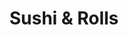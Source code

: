 ---
layout: place
title: "Sushi & Rolls"
permalink: /michigan/livonia/sushi-rolls.html
stateAbbr: MI
stateName: Michigan
cityName: Livonia
place_id: ChIJ78M3ApCtJIgRkvJPIlsfJ90
photos:
  - name: >-
      places/ChIJ78M3ApCtJIgRkvJPIlsfJ90/photos/AeeoHcJiiJHE4B99RRMGNgWxTszoCD4W2mISP_v-dCAN7j9dLpj4-uZr0SId8-zHT-Oe3__6ZtY7k4xKi6Ch6UFcgbdpAQT4JsgcLvCjxITchkTO8bKPuYJ6QoeNTQDiJr1ERNxjYEG0y6TZcuRun2mBzpg03ok8UEiDzVja0ASkr_YWhiCPtdhZsWpuS71agllUfqwzfxzUrZwQXUtHJ-6BdMcYUvuDYkAa3xoj6yazQctm-f8q9cpkqn72Iuwh4LGELjxAP9s73RpjD-0SqFIPu9lZAhb2gJHR0412C8EPW3M-Fe9f25x54DsSgssZdZlpJ1-o1hT6ZkOzrUTNfr0jgYk94xgFg-9j9RYtyAqorIuOSJhsDj2iLcPW_Mhm5Zdd0wu5Ed7V4ESPx4PCXwbmc7pH24q-8Th1UmYIzK3MTgo
    widthPx: 4048
    heightPx: 3036
    authorAttributions:
      - displayName: Larry Scheer
        uri: https://maps.google.com/maps/contrib/112121401937978397541
        photoUri: >-
          https://lh3.googleusercontent.com/a-/ALV-UjXkSLEP7xzwQZJ0AcZT-aRFd1VAmQf6EgOz1MVIwPqXWu0XQXp31A=s100-p-k-no-mo
    flagContentUri: >-
      https://www.google.com/local/imagery/report/?cb_client=maps_api_places.places_api&image_key=!1e10!2sCIHM0ogKEICAgID4_d2rOA&hl=en-US
    googleMapsUri: >-
      https://www.google.com/maps/place//data=!3m4!1e2!3m2!1sCIHM0ogKEICAgID4_d2rOA!2e10!4m2!3m1!1s0x8824ad900237c3ef:0xdd271f5b224ff292
  - name: >-
      places/ChIJ78M3ApCtJIgRkvJPIlsfJ90/photos/AeeoHcKPBwoihux4gCwWN7-AftxoQUkiPptJpQ0JPgqSFeSD5yELvXbyjk2CFjW8qznwmy862ZlPXRko8_6uLTqlRijP_aKDQECwlu4d_L3NqFIQqT7SoDY9-r0-XTJxcH2XYOzqh8NNixnAo10NbgPuh5KiTDnpuZVToCNUNEemLnpkP62oLnW0nhTeJST3zbeAumvmlxg8rJVm6tvZMjqej8R5KkUZmXH6K6mOR21091RAhQ2_7vb1pU91gZiiiH--PQMJYZ0p94HnWctMIR_ERbzHsbVNHm0lhgFAwj2zy-Mj-8xe8xJCo5Iywvh0r6fzLmVXwK0grcyzQPQOCebaXBvtSagp30kwUeeLy_ig7rq0ELe20SBrt2dfW2EXIrakcqMm4QeQs27H_dWXf397hVx4fK903wUtOj41K5MbVVaxMw
    widthPx: 3648
    heightPx: 2736
    authorAttributions:
      - displayName: Carlos Ramirez
        uri: https://maps.google.com/maps/contrib/116137951057449519366
        photoUri: >-
          https://lh3.googleusercontent.com/a/ACg8ocKp0zKzsUB0E2nPNC7tJwGbwvb-kq5rtVkfcnWzqtPRj-uG446D=s100-p-k-no-mo
    flagContentUri: >-
      https://www.google.com/local/imagery/report/?cb_client=maps_api_places.places_api&image_key=!1e10!2sCIHM0ogKEICAgIC26YfEOg&hl=en-US
    googleMapsUri: >-
      https://www.google.com/maps/place//data=!3m4!1e2!3m2!1sCIHM0ogKEICAgIC26YfEOg!2e10!4m2!3m1!1s0x8824ad900237c3ef:0xdd271f5b224ff292
  - name: >-
      places/ChIJ78M3ApCtJIgRkvJPIlsfJ90/photos/AeeoHcL1cc10z1QBUtwSjDm6my7KAlXx6eTgH0bnP1XXR9QjnPwRVNiHhM6TmSaKvN4XY2kS8cxevs0p4AQbKMXLLde_n5915LZRzou7PviSXkk8_dinMKxmvKgpODdQm5iWcfd4FZmqFA5neudsA7xep8E2D4GQygpCsyVu_oRLsohEMvwqNhUc6YzWrGt9cbmOEqWDRX-id6GxhFUJn2ebnuuMLY9MrxxvT_6nGRc92fFCrzO2R1B6LNVocmKZk4rnGNqyl6r1-iYHvQ_S3YDmT-N_RrgYw2DfUAqvsBNklz9NTyYpC1j9Uxh5Hw5X13izff5zLeEng_HQzVvMElVyvSEdXYHTKD45iKeg3uzKCDsH0OMAIhD82IYPea4FwSnC1Jzgo2aAfgE1m--rzps-_gY5mHwmBJYZyr6zYEHkC4eokuk
    widthPx: 3000
    heightPx: 4000
    authorAttributions:
      - displayName: LD Martinez
        uri: https://maps.google.com/maps/contrib/106546595486109227982
        photoUri: >-
          https://lh3.googleusercontent.com/a-/ALV-UjWsFMupA7rpdC1uSwdkGbIrQt5uYe4fVVxpKXeGoMEB1gQxMpA6lQ=s100-p-k-no-mo
    flagContentUri: >-
      https://www.google.com/local/imagery/report/?cb_client=maps_api_places.places_api&image_key=!1e10!2sCIHM0ogKEICAgICN9ZrzxAE&hl=en-US
    googleMapsUri: >-
      https://www.google.com/maps/place//data=!3m4!1e2!3m2!1sCIHM0ogKEICAgICN9ZrzxAE!2e10!4m2!3m1!1s0x8824ad900237c3ef:0xdd271f5b224ff292
  - name: >-
      places/ChIJ78M3ApCtJIgRkvJPIlsfJ90/photos/AeeoHcLOgpOfBlEPcymEbR51XPnznJcZ_0zM8U4bLgz3jtc-D9hDr7b2YDVLZNsxnEX2dWQRmkb33YdgkGEzRirMTozBR0pTArd_RXMo6AuU5p12MYf0zsSTFScxdmxDa-EsaDdUux0Z6efG5ja5RJp8Byyu84_s71SuS25vccaRvhYxGhksuB69xUXiXrH9dAKSfyIxn_4Fjyi_iWnfWnWE0hR8mRSxoo8tBWLobOdVY3agVWhyE8-tcQmKwTYq7lH2G7zVN1kQM1p534dMmwJDF3VgqbWog0pwrLP1EzwKib-4tg33N2ceAfrEMyQeR92caStdpmrBc1bdbCCgT-uCGmyxKSnibOynTM7SHXVaZXM6At6BR_2Z6KNPSF2MsRh3TFM0uaJobZoDNBVRpfKQR05bzjG7HlrWVPb-QVIRUS-0Qg
    widthPx: 3024
    heightPx: 4032
    authorAttributions:
      - displayName: Sage Recaps
        uri: https://maps.google.com/maps/contrib/104575468813715090828
        photoUri: >-
          https://lh3.googleusercontent.com/a-/ALV-UjWMnDjDR-oR4ODFPKoXzW_L-LNanX709IEFncYkEAtpTCbPZdhX=s100-p-k-no-mo
    flagContentUri: >-
      https://www.google.com/local/imagery/report/?cb_client=maps_api_places.places_api&image_key=!1e10!2sCIHM0ogKEICAgIC1h4_WMw&hl=en-US
    googleMapsUri: >-
      https://www.google.com/maps/place//data=!3m4!1e2!3m2!1sCIHM0ogKEICAgIC1h4_WMw!2e10!4m2!3m1!1s0x8824ad900237c3ef:0xdd271f5b224ff292
  - name: >-
      places/ChIJ78M3ApCtJIgRkvJPIlsfJ90/photos/AeeoHcJK_zuesgSHEgnE7gSTQyWAelZKcxFOjyRu8SOHS8BojMc94SnJztlO5xljPk57nYThRu6hDIGrrsON00nICoclbFBphY9CZqPC6YdOIQyUsa9EGaZ2FaAzGfo8Nweogk4paElOKyFSEidwAywmOHNyaoTCqXO_C_c2AZxZ84tQxD5tezwmmp4wu7H5a1StEoQGwyQq_sZO_XfwPKD0GpcY9rRP6tKvcjRCVYDW2Loi621W8GpJdsEQyxyZFHu40Q25-MkDAMF_vHgcmhkH-5MIjsUgJiWqe4kIgxcIo6UnVrLb9EbhVT0S9Jqu7M1mlnOTTSdY3u-t9odIaQLucPmliyz5Frubg4GmQlB6EzqaLpsxVx6hN6zIiMsDTBj3niGgYcT5DgUwhR0rrYVvME2nHwMfR5WWTdZKQ-mxBOPY2DGJ
    widthPx: 3024
    heightPx: 4032
    authorAttributions:
      - displayName: Zhimin Yang
        uri: https://maps.google.com/maps/contrib/102119717820863224833
        photoUri: >-
          https://lh3.googleusercontent.com/a/ACg8ocIOtKQirML6svGtyQ4oVKZikDT1UCYtPGefj1cQ-TStD4A0Uw=s100-p-k-no-mo
    flagContentUri: >-
      https://www.google.com/local/imagery/report/?cb_client=maps_api_places.places_api&image_key=!1e10!2sCIHM0ogKEICAgICX2ODWlwE&hl=en-US
    googleMapsUri: >-
      https://www.google.com/maps/place//data=!3m4!1e2!3m2!1sCIHM0ogKEICAgICX2ODWlwE!2e10!4m2!3m1!1s0x8824ad900237c3ef:0xdd271f5b224ff292
  - name: >-
      places/ChIJ78M3ApCtJIgRkvJPIlsfJ90/photos/AeeoHcJoMsr30kB8XD1_m37WbIkP5Hz7XZGUQtXI1-EuG3Pg3epz6yo3qMyhMdINZ_e_1UfASK_9Yys3bE0JW9mShdwDAJOCSc96OIpWD56CjopPxGcBC6GMwr8nCmTDiEV0GIQQBLFPYQbwyxZCqI5jKaF-OCY-hpZFRgr1XwwkuSuP0rC614ovmGaKdjzvuFsRksMviotzJrJW18QrPb67oNewybuxt9l8zFRedSq2t7Tda0OIG9LHAv0ncRrLgvQbk4118akF6tYd7WE3VVLiwTirDyFFZwfCbrgD3kvgav5z2pOav9d8D1XGWkLD2s2UR8WRZMSe9dfRpPiiG77eiodbHWz5T7tPL1AqRqOmgKd0KeBrsiUZzvnp2L3dTbSA8pM0WQS1OdFBouyHhsuOY6ia2BBoxPq2WQnYzju1EJk
    widthPx: 3024
    heightPx: 4032
    authorAttributions:
      - displayName: Zhimin Yang
        uri: https://maps.google.com/maps/contrib/102119717820863224833
        photoUri: >-
          https://lh3.googleusercontent.com/a/ACg8ocIOtKQirML6svGtyQ4oVKZikDT1UCYtPGefj1cQ-TStD4A0Uw=s100-p-k-no-mo
    flagContentUri: >-
      https://www.google.com/local/imagery/report/?cb_client=maps_api_places.places_api&image_key=!1e10!2sCIHM0ogKEICAgICX2ODWew&hl=en-US
    googleMapsUri: >-
      https://www.google.com/maps/place//data=!3m4!1e2!3m2!1sCIHM0ogKEICAgICX2ODWew!2e10!4m2!3m1!1s0x8824ad900237c3ef:0xdd271f5b224ff292
  - name: >-
      places/ChIJ78M3ApCtJIgRkvJPIlsfJ90/photos/AeeoHcLQsYqmWmSdiEH0TarEJPI_g750uTJSqls1gc2C3sJ94bCLf1Hts8ilAUHQNOfCANCYLD2HgfPpzjBEuRBu8kQXtlHgKCwyfv_TKThmkZXRRC2xp7HgO40FagoNjnvxmiR3DptK9lXgJyRfttQBXmjayGOVBInXviJvMY-grMohJmbdDRdsDIQO4--uMqOR5tRgNehIbSHug430PV-HgU_vdV0X_8FkxODGN3kWf2xqwvcrM_cvF52PbRHz6pzjz0XDJmsKLaGUsnhwD8N1xNr2qXTLxeyoaX8mZqt9PahwAOHMBa3vRlkUAR7ArHxBr3tnDqYJNCNSN2YEjwKSEWKobkF11vsFJjj_yWuBLTTrw8VtbSinx5cB90z9hkGXuuLeHyeDszABivYs-_FggRtbx6UleBdDd32yGXbnHLc
    widthPx: 4080
    heightPx: 3072
    authorAttributions:
      - displayName: Nina T
        uri: https://maps.google.com/maps/contrib/100304207699364724351
        photoUri: >-
          https://lh3.googleusercontent.com/a-/ALV-UjW1dxiGzf71MDSQ87RK9AzPwLLDpC0gdCLa9CFGZUFGL5Ln2QOB=s100-p-k-no-mo
    flagContentUri: >-
      https://www.google.com/local/imagery/report/?cb_client=maps_api_places.places_api&image_key=!1e10!2sCIHM0ogKEICAgIC586P3YQ&hl=en-US
    googleMapsUri: >-
      https://www.google.com/maps/place//data=!3m4!1e2!3m2!1sCIHM0ogKEICAgIC586P3YQ!2e10!4m2!3m1!1s0x8824ad900237c3ef:0xdd271f5b224ff292
  - name: >-
      places/ChIJ78M3ApCtJIgRkvJPIlsfJ90/photos/AeeoHcIn5YIyL7TNfnJ8YvxQjePXuTp4wNZoWFPXzNCCr6EIMfsAKsFS-O2-GamO6usuWuZIVr9kyUYiCpoz_CzTX3C9wGvBNFbA7mhp5F44xYg61-Q-QgeUdQYZ5153h0phXlxxDmzESrD7J3D_3qJanyEkFGNUtq2ysu9BVXNQkT7cliWKJttjPFE-_JeZhPhBmUshanS_RgxUBinE0IrZFvx9BA71WxYuQA4iSOXoxIpeYHZVNwgrYEFkZMkYdSsCBs4aihNb7TF1Yz7fFy9rWG6Vk3gJWFjzvC9FTk78u8S8XhXYylYuw6HE0Pe_1nSCoaFDBkRDQKNlV2uaDnUYIK2nsaZwv2ReDbY-Xy4xg4zopdTEOmKNVJYBPe5peGs1-r2TPVOA4h1Sr72i2FtKUHYRAcXu7S9NGe_ax8EzJ7QiR6VW
    widthPx: 3024
    heightPx: 4032
    authorAttributions:
      - displayName: Rahul S
        uri: https://maps.google.com/maps/contrib/117205171398156774879
        photoUri: >-
          https://lh3.googleusercontent.com/a-/ALV-UjWe_1eS4jWJq2rEBztaPCR1OP-6jmOo-VXPjZquG-4DzH6snpWF=s100-p-k-no-mo
    flagContentUri: >-
      https://www.google.com/local/imagery/report/?cb_client=maps_api_places.places_api&image_key=!1e10!2sCIHM0ogKEICAgICv2Jf18gE&hl=en-US
    googleMapsUri: >-
      https://www.google.com/maps/place//data=!3m4!1e2!3m2!1sCIHM0ogKEICAgICv2Jf18gE!2e10!4m2!3m1!1s0x8824ad900237c3ef:0xdd271f5b224ff292
  - name: >-
      places/ChIJ78M3ApCtJIgRkvJPIlsfJ90/photos/AeeoHcJJZEnYoKhdJEzxgXR7Eiu3PAXzoyq7iWDPla2_3XyHpH2UAAhqUGMkwYZVOKjZC7UI7vLGVnaJ2ZzKVaHZ02SQ0OZ65CAfcbMRihfrTfTr2vQ54YctU5RPoomiOCHWqsWrg5Im4h-18tVik_Dim6RJ8PsNYjpSHIbEcq8uIlB1U8iJaVAfMTknx7aFijqnEuZ_YPT6IVCETzBB_yDYSCZ5iBJzwOLZnkcEvuoxeSXRphFFIjait309cjaVDLJ7Ape-i4zc9wS5uI3MPxy4J9ln-Mnu2gKIcdf4YeRM_wXuO8GLrCAVtMXTMbmF-pwXnUIepKX-bjKMSI2ji7sdVKPzE33-rsgyoe6-n-7LKtiI0-khY8XRQB0pow9tmbBZ5BxPeU8z-RoaI3jzfePCGKaAIwPbIVfrv5OqWOS0fssulw
    widthPx: 1836
    heightPx: 3264
    authorAttributions:
      - displayName: Mary Hodges
        uri: https://maps.google.com/maps/contrib/101890039557693290999
        photoUri: >-
          https://lh3.googleusercontent.com/a-/ALV-UjXp0dLeTj9nQqmEmhRf_nBH83rR-qS2riBcBZlkmbOJ5_uFjl3fPQ=s100-p-k-no-mo
    flagContentUri: >-
      https://www.google.com/local/imagery/report/?cb_client=maps_api_places.places_api&image_key=!1e10!2sCIHM0ogKEICAgIDE5oqYPA&hl=en-US
    googleMapsUri: >-
      https://www.google.com/maps/place//data=!3m4!1e2!3m2!1sCIHM0ogKEICAgIDE5oqYPA!2e10!4m2!3m1!1s0x8824ad900237c3ef:0xdd271f5b224ff292
  - name: >-
      places/ChIJ78M3ApCtJIgRkvJPIlsfJ90/photos/AeeoHcLa8DtrrJvJuJOtAWk_uoTWA4HpAoJD7dTW3KpcYqRKyVhi1GrVLVEGHp1_Xc0-dgVBsQDAiSyV2i55zciNxerqYAIgbMiQKAzU6HF6NOdNSYksUlkQzo9gE5Z6uxBKUTuPd1x_QpNomFI4h3e7a8RdR-on2MbxL9ZTMaYZ4EPfJtUKu_KG2zCIaCpDBXkTT9PBxa7D5iVND_lz676jxPksiZwSaJfj8sfrnoTU1CNAtK0vwHigpHaTfAgua1bgoYZ5fKWkX1sDp3FrcUnowOqe9y2TgAycMXWD5n3bETX-R3iyOAwbgQWP5pCTekyOHgaRoJdkkcbtoQxNBlFaiFEg5nF3rnGMeDcYhdJhkJq5nLELdPuZuGiEf0CBSV4OjoTHfmUk7CQ1pN6KV_Bq1UVbh3NMwuTpDLZSd-F7BKk
    widthPx: 2348
    heightPx: 2472
    authorAttributions:
      - displayName: Claudette Wilkins
        uri: https://maps.google.com/maps/contrib/103707277222957560863
        photoUri: >-
          https://lh3.googleusercontent.com/a-/ALV-UjXEnxGpY-fs7LB1S8yGsiRg71E-pDtkpibLbgKuVfODvoX-lw9I=s100-p-k-no-mo
    flagContentUri: >-
      https://www.google.com/local/imagery/report/?cb_client=maps_api_places.places_api&image_key=!1e10!2sCIHM0ogKEICAgIDEvYjgZg&hl=en-US
    googleMapsUri: >-
      https://www.google.com/maps/place//data=!3m4!1e2!3m2!1sCIHM0ogKEICAgIDEvYjgZg!2e10!4m2!3m1!1s0x8824ad900237c3ef:0xdd271f5b224ff292
address: 17382 Haggerty Rd, Livonia, MI 48152, USA
street: 17382 Haggerty Rd
city: Livonia
state: MI
zip: '48152'
country: USA
neighborhood: null
latitude: '42.414242'
longitude: '-83.431661'
accessibility_options:
  wheelchairAccessibleParking: true
  wheelchairAccessibleEntrance: true
  wheelchairAccessibleRestroom: true
  wheelchairAccessibleSeating: true
business_status: OPERATIONAL
name: Sushi & Rolls
google_maps_links:
  directionsUri: >-
    https://www.google.com/maps/dir//''/data=!4m7!4m6!1m1!4e2!1m2!1m1!1s0x8824ad900237c3ef:0xdd271f5b224ff292!3e0
  placeUri: https://maps.google.com/?cid=15935740282751939218
  writeAReviewUri: >-
    https://www.google.com/maps/place//data=!4m3!3m2!1s0x8824ad900237c3ef:0xdd271f5b224ff292!12e1
  reviewsUri: >-
    https://www.google.com/maps/place//data=!4m4!3m3!1s0x8824ad900237c3ef:0xdd271f5b224ff292!9m1!1b1
  photosUri: >-
    https://www.google.com/maps/place//data=!4m3!3m2!1s0x8824ad900237c3ef:0xdd271f5b224ff292!10e5
primary_type: Japanese Restaurant
opening_hours:
  regular: null
  current: null
secondary_opening_hours:
  regular:
    weekdayDescriptions: null
    type: null
  current:
    weekdayDescriptions: null
    type: null
phone: (734) 779-2141
price_level: PRICE_LEVEL_MODERATE
price_range: $10 &ndash; $20
rating: '4.4'
rating_count: 448
website: http://www.mimealtime.com/restaurant/sushiandrolls
description: >-
  Down-to-earth sushi bar offering sashimi, clever rolls & other Japanese eats
  in a narrow space.
reviews:
  - name: >-
      places/ChIJ78M3ApCtJIgRkvJPIlsfJ90/reviews/ChZDSUhNMG9nS0VJQ0FnTUNJMzl1cmFnEAE
    relativePublishTimeDescription: a week ago
    rating: 5
    text:
      text: >-
        My family and I were out of town, and my daughter decided she wanted to
        try Sushi for the first time.


        We decided on this place because they had a Chicken Teriyaki Sushi roll,
        which we figured might be the easiest for her to start with. But we all
        ordered several different types of Sushi so she could try different
        types.


        All the sushi was AMAZING! It was all freshly prepared and came out
        super quick. The staff was friendly and welcoming, and full of smiles :)


        Thank you guys for making my daughter's first sushi experience so
        awesome! She loved the Tempura California roll and is now a big time
        fan!


        We'll definitely be back when we are in your area again.
      languageCode: en
    originalText:
      text: >-
        My family and I were out of town, and my daughter decided she wanted to
        try Sushi for the first time.


        We decided on this place because they had a Chicken Teriyaki Sushi roll,
        which we figured might be the easiest for her to start with. But we all
        ordered several different types of Sushi so she could try different
        types.


        All the sushi was AMAZING! It was all freshly prepared and came out
        super quick. The staff was friendly and welcoming, and full of smiles :)


        Thank you guys for making my daughter's first sushi experience so
        awesome! She loved the Tempura California roll and is now a big time
        fan!


        We'll definitely be back when we are in your area again.
      languageCode: en
    authorAttribution:
      displayName: Dustin Mansfield
      uri: https://www.google.com/maps/contrib/107500120565508845360/reviews
      photoUri: >-
        https://lh3.googleusercontent.com/a-/ALV-UjWIVNrCK8MymmFaWy_3A2GkQCd5XQf5GNGJKRdSfAeztU8nnTA=s128-c0x00000000-cc-rp-mo
    publishTime: '2025-04-05T21:15:18.338153Z'
    flagContentUri: >-
      https://www.google.com/local/review/rap/report?postId=ChZDSUhNMG9nS0VJQ0FnTUNJMzl1cmFnEAE&d=17924085&t=1
    googleMapsUri: >-
      https://www.google.com/maps/reviews/data=!4m6!14m5!1m4!2m3!1sChZDSUhNMG9nS0VJQ0FnTUNJMzl1cmFnEAE!2m1!1s0x8824ad900237c3ef:0xdd271f5b224ff292
  - name: >-
      places/ChIJ78M3ApCtJIgRkvJPIlsfJ90/reviews/ChZDSUhNMG9nS0VJQ0FnSUN2MkpmMU1nEAE
    relativePublishTimeDescription: 4 months ago
    rating: 5
    text:
      text: >-
        If you’re looking for “sushi” nearby just try them out. Good value and
        decent food; good service with limited seating but a lot better than the
        chain Chinese place across the street.
      languageCode: en
    originalText:
      text: >-
        If you’re looking for “sushi” nearby just try them out. Good value and
        decent food; good service with limited seating but a lot better than the
        chain Chinese place across the street.
      languageCode: en
    authorAttribution:
      displayName: Rahul S
      uri: https://www.google.com/maps/contrib/117205171398156774879/reviews
      photoUri: >-
        https://lh3.googleusercontent.com/a-/ALV-UjWe_1eS4jWJq2rEBztaPCR1OP-6jmOo-VXPjZquG-4DzH6snpWF=s128-c0x00000000-cc-rp-mo-ba5
    publishTime: '2024-12-07T21:33:45.709031Z'
    flagContentUri: >-
      https://www.google.com/local/review/rap/report?postId=ChZDSUhNMG9nS0VJQ0FnSUN2MkpmMU1nEAE&d=17924085&t=1
    googleMapsUri: >-
      https://www.google.com/maps/reviews/data=!4m6!14m5!1m4!2m3!1sChZDSUhNMG9nS0VJQ0FnSUN2MkpmMU1nEAE!2m1!1s0x8824ad900237c3ef:0xdd271f5b224ff292
  - name: >-
      places/ChIJ78M3ApCtJIgRkvJPIlsfJ90/reviews/ChdDSUhNMG9nS0VJQ0FnTUN3bEtiNzl3RRAB
    relativePublishTimeDescription: 3 weeks ago
    rating: 1
    text:
      text: >-
        Nope. Got spring roll special $6, it was only 2 small rolls cut into
        halves. How cheap and chintzy. They were ok. Sumo roll and veggie roll
        was basic and lackluster. Got the glass noodle with vegetables special
        and it was all onions and gloppy noodles uhg. $6.99. Took one bite and
        sent it back and they argued with me to take it off the bill. Basically
        told me too bad I ordered it. I told them it was unacceptable and they
        didn’t offer me anything to replace it. Finally they conceded and told
        me next time they won’t do that. Your right. Won’t be back.
      languageCode: en
    originalText:
      text: >-
        Nope. Got spring roll special $6, it was only 2 small rolls cut into
        halves. How cheap and chintzy. They were ok. Sumo roll and veggie roll
        was basic and lackluster. Got the glass noodle with vegetables special
        and it was all onions and gloppy noodles uhg. $6.99. Took one bite and
        sent it back and they argued with me to take it off the bill. Basically
        told me too bad I ordered it. I told them it was unacceptable and they
        didn’t offer me anything to replace it. Finally they conceded and told
        me next time they won’t do that. Your right. Won’t be back.
      languageCode: en
    authorAttribution:
      displayName: Lin H
      uri: https://www.google.com/maps/contrib/105785713215697478495/reviews
      photoUri: >-
        https://lh3.googleusercontent.com/a-/ALV-UjWhynaW0mUxPlNMbNPHvOAQEZ_Sa9llGuAaST65YOaClv6veG6b=s128-c0x00000000-cc-rp-mo-ba4
    publishTime: '2025-03-16T23:39:36.644679Z'
    flagContentUri: >-
      https://www.google.com/local/review/rap/report?postId=ChdDSUhNMG9nS0VJQ0FnTUN3bEtiNzl3RRAB&d=17924085&t=1
    googleMapsUri: >-
      https://www.google.com/maps/reviews/data=!4m6!14m5!1m4!2m3!1sChdDSUhNMG9nS0VJQ0FnTUN3bEtiNzl3RRAB!2m1!1s0x8824ad900237c3ef:0xdd271f5b224ff292
  - name: >-
      places/ChIJ78M3ApCtJIgRkvJPIlsfJ90/reviews/ChdDSUhNMG9nS0VJQ0FnSUMxaDRfV2t3RRAB
    relativePublishTimeDescription: a year ago
    rating: 4
    text:
      text: >-
        I recently ordered dinner from Sushi and Rolls in Livonia, and it was
        quite an experience! First up was the Tempura California Roll. It scored
        an 8/10 for me, perfectly crispy and flavorful. Then came the Cancun
        Roll, topped with mangoes that added a delightful balance of sweetness -
        a solid 9/10. The Dynamite Roll was another highlight; deep-fried to
        perfection, it was an absolute delight and also earned a 9/10.


        My husband tried the Bibim-Bob with Beef and loved it, giving it a 9/10.
        We also tried the Wednesday Special, which included the Las Vegas &
        American Dream rolls. Unfortunately, these were a bit of a letdown due
        to the excessive cream cheese, which overpowered the other flavors,
        leading to a score of 4/10. However, I believe that with less cream
        cheese, they could potentially reach a 7.


        The Miso Soup was good, earning an 8/10 - a comforting and tasty choice.
        The Octopus Nigiri was also enjoyable, deserving an 8/10. However, the
        Glass Noodles didn't quite hit the mark for me, scoring only a 3/10 as I
        didn't quite like them.


        Overall, I loved most of the dishes here at Sushi and Rolls. The quality
        and flavors were impressive, and I'm definitely planning to order again
        to try more of their offerings.
      languageCode: en
    originalText:
      text: >-
        I recently ordered dinner from Sushi and Rolls in Livonia, and it was
        quite an experience! First up was the Tempura California Roll. It scored
        an 8/10 for me, perfectly crispy and flavorful. Then came the Cancun
        Roll, topped with mangoes that added a delightful balance of sweetness -
        a solid 9/10. The Dynamite Roll was another highlight; deep-fried to
        perfection, it was an absolute delight and also earned a 9/10.


        My husband tried the Bibim-Bob with Beef and loved it, giving it a 9/10.
        We also tried the Wednesday Special, which included the Las Vegas &
        American Dream rolls. Unfortunately, these were a bit of a letdown due
        to the excessive cream cheese, which overpowered the other flavors,
        leading to a score of 4/10. However, I believe that with less cream
        cheese, they could potentially reach a 7.


        The Miso Soup was good, earning an 8/10 - a comforting and tasty choice.
        The Octopus Nigiri was also enjoyable, deserving an 8/10. However, the
        Glass Noodles didn't quite hit the mark for me, scoring only a 3/10 as I
        didn't quite like them.


        Overall, I loved most of the dishes here at Sushi and Rolls. The quality
        and flavors were impressive, and I'm definitely planning to order again
        to try more of their offerings.
      languageCode: en
    authorAttribution:
      displayName: Sage Recaps
      uri: https://www.google.com/maps/contrib/104575468813715090828/reviews
      photoUri: >-
        https://lh3.googleusercontent.com/a-/ALV-UjWMnDjDR-oR4ODFPKoXzW_L-LNanX709IEFncYkEAtpTCbPZdhX=s128-c0x00000000-cc-rp-mo-ba5
    publishTime: '2024-01-04T03:47:01.064596Z'
    flagContentUri: >-
      https://www.google.com/local/review/rap/report?postId=ChdDSUhNMG9nS0VJQ0FnSUMxaDRfV2t3RRAB&d=17924085&t=1
    googleMapsUri: >-
      https://www.google.com/maps/reviews/data=!4m6!14m5!1m4!2m3!1sChdDSUhNMG9nS0VJQ0FnSUMxaDRfV2t3RRAB!2m1!1s0x8824ad900237c3ef:0xdd271f5b224ff292
  - name: >-
      places/ChIJ78M3ApCtJIgRkvJPIlsfJ90/reviews/ChdDSUhNMG9nS0VJQ0FnTUNnOE9hb25nRRAB
    relativePublishTimeDescription: a month ago
    rating: 5
    text:
      text: >-
        We always have a good meal at this small eatery.  This is my daughter’s
        favorite place to eat.  They always make her plate cute and decorative
        and it makes her feel so special.  The food is very tasty I love the
        specials they have on the chalkboard.  Service is fast and friendly. 
        For lunch I love the Bento box and for dinner the ramen noodles (I have
        chicken added) or Firecracker/Lion king or heart attack roll is great.
      languageCode: en
    originalText:
      text: >-
        We always have a good meal at this small eatery.  This is my daughter’s
        favorite place to eat.  They always make her plate cute and decorative
        and it makes her feel so special.  The food is very tasty I love the
        specials they have on the chalkboard.  Service is fast and friendly. 
        For lunch I love the Bento box and for dinner the ramen noodles (I have
        chicken added) or Firecracker/Lion king or heart attack roll is great.
      languageCode: en
    authorAttribution:
      displayName: C Hargrove
      uri: https://www.google.com/maps/contrib/107988023036683408703/reviews
      photoUri: >-
        https://lh3.googleusercontent.com/a/ACg8ocLsFuMR3_IqDG0Gy3FPlw9qwZ6gzKzxZAQZ4XJz_bs_fz5fZA=s128-c0x00000000-cc-rp-mo-ba3
    publishTime: '2025-02-13T14:50:41.355738Z'
    flagContentUri: >-
      https://www.google.com/local/review/rap/report?postId=ChdDSUhNMG9nS0VJQ0FnTUNnOE9hb25nRRAB&d=17924085&t=1
    googleMapsUri: >-
      https://www.google.com/maps/reviews/data=!4m6!14m5!1m4!2m3!1sChdDSUhNMG9nS0VJQ0FnTUNnOE9hb25nRRAB!2m1!1s0x8824ad900237c3ef:0xdd271f5b224ff292
parking_options:
  freeParkingLot: true
  freeStreetParking: true
  paidStreetParking: false
  valetParking: false
payment_options:
  acceptsCreditCards: true
  acceptsDebitCards: true
  acceptsCashOnly: false
allow_dogs: null
curbside_pickup: true
delivery: true
dine_in: true
good_for_children: true
good_for_groups: true
good_for_sports: false
live_music: false
menu_for_children: false
outdoor_seating: null
reservable: null
restroom: true
serves_beer: false
serves_breakfast: false
serves_brunch: false
serves_cocktails: false
serves_coffee: false
serves_dinner: true
serves_dessert: true
serves_lunch: true
serves_vegetarian_food: true
serves_wine: false
takeout: true

---